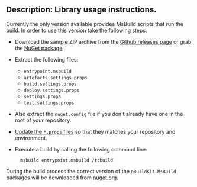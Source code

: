 Description: Library usage instructions.
---

Currently the only version available provides MsBuild scripts that run the build. In order to use this version take
the following steps.

* Download the sample ZIP archive from the [Github releases page](https://github.com/nbuildkit/nBuildKit.MsBuild/releases)
  or grab the [NuGet package](https://www.nuget.org/packages/nBuildKit.MsBuild.Samples/)
* Extract the following files:
  * `entrypoint.msbuild`
  * `artefacts.settings.props`
  * `build.settings.props`
  * `deploy.settings.props`
  * `settings.props`
  * `test.settings.props`
* Also extract the `nuget.config` file if you don't already have one in the root of your repository.
* [Update the `*.props` files]() so that they matches your repository and environment.
* Execute a build by calling the following command line:

        msbuild entrypoint.msbuild /t:build

During the build process the correct version of the `nBuildKit.MsBuild` packages will be downloaded from [nuget.org](https://www.nuget.org).
